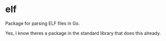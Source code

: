 # elf

Package for parsing ELF files in Go.

Yes, I know theres a package in the standard library that does this already.

